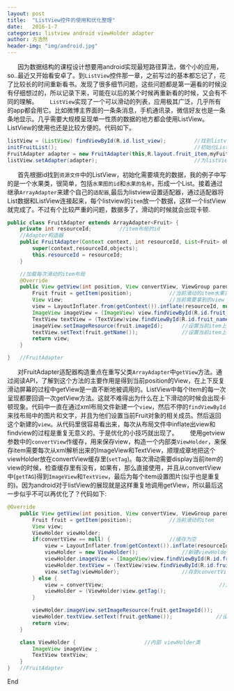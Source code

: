 ```yaml
---
layout: post
title:  "ListView控件的使用和优化整理"
date:   2016-1-7
categories: listview android viewHolder adapter
author: 方浩然
header-img: "img/android.jpg"
---
```



&nbsp;&nbsp;&nbsp;&nbsp;&nbsp;&nbsp;因为数据结构的课程设计想要用android实现最短路径算法，做个小的应用，so..最近又开始看安卓了。到`ListView`控件那一章，之前写过的基本都忘记了，花了比较长的时间重新看书。发现了很多细节问题，这些问题都是第一遍看的时候没有仔细想过的，所以记录下来，可能在以后的某个时候再重新看的时候，又会有不同的理解。
&nbsp;&nbsp;&nbsp;&nbsp;&nbsp;&nbsp;`ListView`实现了一个可以滑动的列表，应用极其广泛，几乎所有的app都会用它。比如微博主界面的一条条消息，手机通讯录，微信好友也是一条条地显示。几乎需要大规模呈现单一性质的数据的地方都会使用ListView。ListView的使用也还是比较方便的。代码如下。

```java
listView = (ListView) findViewById(R.id.list_view);         //找到listview
initFruitList();                                            //初始化List数据表
FruitAdapter adapter = new FruitAdapter(this,R.layout.fruit_item,myFuitList);  //新建一个适配器
listView.setAdapter(adapter);                               //为listView设置适配器
```

&nbsp;&nbsp;&nbsp;&nbsp;&nbsp;&nbsp;首先根据id找到`资源文件`中的ListView，初始化需要填充的数据，我的例子中写的是一个水果类，很简单，包括`水果图的id`和`水果的名称`，形成一个List。接着通过继承`ArrayAdapter`来建个自己的`适配器`,最后为listview设置适配器，通过适配器将List数据和ListView连接起来，每个listview的`item`放一个数据，这样一个listView就完成了。不过有个比较严重的问题，数据多了，滑动的时候就会出现卡顿.

~~~java
public class FruitAdapter extends ArrayAdapter<Fruit> {
    private int resourceId;         //item布局的id
    //Adapter构造器
    public FruitAdapter(Context context, int resourceId, List<Fruit> objects){
        super(context,resourceId,objects);
        this.resourceId = resourceId;
    }

    //加载每次滑动的item布局
    @Override
    public View getView(int position, View convertView, ViewGroup parent) {
        Fruit fruit = getItem(position);            //当前滑动的item水果实例
        View view;									//当前需要拿到的view
        view = LayoutInflater.from(getContext()).inflate(resourceId, null);      //通过id从xml文件里解析到layout  也就是fruit_item
        ImageView imageView = (ImageView) view.findViewById(R.id.fruit_image);	//view里面find
      	TextView textView = (TextView)view.findViewById(R.id.fruit_name);
        imageView.setImageResource(fruit.imageId);      //设置当前item上的图像
        textView.setText(fruit.getName());              //设置当前item上的水果名
        return view;
    }

}   //FruitAdapter
~~~

&nbsp;&nbsp;&nbsp;&nbsp;&nbsp;&nbsp;对FruitAdapter适配器构造重点在重写父类`ArrayAdapter`中`getView`方法。通过阅读API，了解到这个方法的主要作用是得到当前position的View，在上下反复滑动屏幕的过程中getView是一直不断地被调用的。ListView中每个Item的每一次呈现都要回调一次getView方法。这就不难得出为什么在上下滑动的时候会出现卡顿现象。代码中一直在通过xml布局文件新建一个`view`，然后不停的`findViewById`来找布局中的图片和文字，并且为他们设置当前Fruit对象的相关成员。然后返回这个新建的`view`。从代码里很容易看出来，每次从布局文件中inflate出view和findview的过程是重复无意义的。于是优化的小技巧就出现了。
&nbsp;&nbsp;&nbsp;&nbsp;&nbsp;&nbsp;使用getview参数中的`convertView`作缓存，用来保存view，构造一个内部类`ViewHolder`，来保存item需要每次从xml解析出来的ImageView和TextView，顺理成章地把这个viewHolder放在convertView缓存里(`setTag`)。每次滑动需要display当前item的view的时候，检查缓存里有没有，如果有，那么直接使用，并且从convertView中(`getTAG`)得到`ImageView`和`TextView`，最后为每个item设置图片(似乎也是重复的)。因为android对于listView的展现就是这样重复地调用getView，所以最后这一步似乎不可以再优化了？代码如下:

~~~java
@Override
    public View getView(int position, View convertView, ViewGroup parent) {
        Fruit fruit = getItem(position);            //当前滑动的item
        View view;
        ViewHolder viewHolder;
        if(convertView == null) {					//缓存为空
            view = LayoutInflater.from(getContext()).inflate(resourceId, null);     //找到fruit_item layout
            viewHolder = new ViewHolder();				//新建viewHolder
            viewHolder.imageView = (ImageView)view.findViewById(R.id.fruit_image);
            viewHolder.textView = (TextView)view.findViewById(R.id.fruit_name);
            view.setTag(viewHolder);					//存到convertView中
        } else {
            view = convertView;										//从缓存拿到view和view中的文字 图片
            viewHolder = (ViewHolder)view.getTag();
        }

        viewHolder.imageView.setImageResource(fruit.getImageId());      //设置当前item上的图像
        viewHolder.textView.setText(fruit.getName());              //设置当前item上的水果名
        return view;
    }

    class ViewHolder {						//内部 viewHolder类
        ImageView imageView ;
        TextView textView;
    }
}   //FruitAdapter

~~~

End
